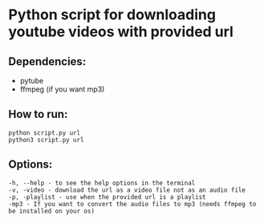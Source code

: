 # Python script for downloading youtube videos with provided url

## Dependencies:
- pytube
- ffmpeg (if you want mp3)

## How to run:

```
python script.py url
python3 script.py url
```

## Options:

```
-h, --help - to see the help options in the terminal
-v, -video - download the url as a video file not as an audio file
-p, -playlist - use when the provided url is a playlist
-mp3 - If you want to convert the audio files to mp3 (needs ffmpeg to be installed on your os)
